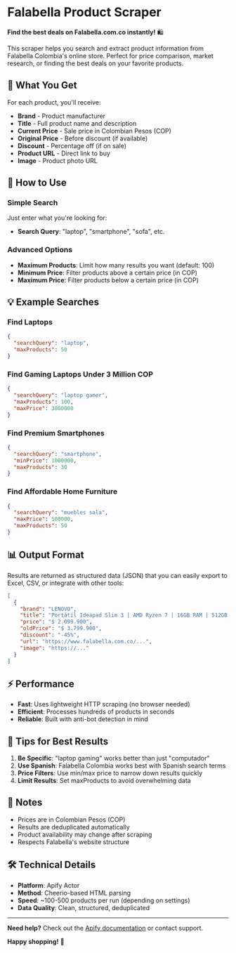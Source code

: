 # Falabella Product Scraper

**Find the best deals on Falabella.com.co instantly!** 🛍️

This scraper helps you search and extract product information from Falabella Colombia's online store. Perfect for price comparison, market research, or finding the best deals on your favorite products.

## 🎯 What You Get

For each product, you'll receive:
- **Brand** - Product manufacturer
- **Title** - Full product name and description
- **Current Price** - Sale price in Colombian Pesos (COP)
- **Original Price** - Before discount (if available)
- **Discount** - Percentage off (if on sale)
- **Product URL** - Direct link to buy
- **Image** - Product photo URL

## 🚀 How to Use

### Simple Search
Just enter what you're looking for:
- **Search Query**: "laptop", "smartphone", "sofa", etc.

### Advanced Options
- **Maximum Products**: Limit how many results you want (default: 100)
- **Minimum Price**: Filter products above a certain price (in COP)
- **Maximum Price**: Filter products below a certain price (in COP)

## 💡 Example Searches

### Find Laptops
```json
{
  "searchQuery": "laptop",
  "maxProducts": 50
}
```

### Find Gaming Laptops Under 3 Million COP
```json
{
  "searchQuery": "laptop gamer",
  "maxProducts": 100,
  "maxPrice": 3000000
}
```

### Find Premium Smartphones
```json
{
  "searchQuery": "smartphone",
  "minPrice": 1000000,
  "maxProducts": 30
}
```

### Find Affordable Home Furniture
```json
{
  "searchQuery": "muebles sala",
  "maxPrice": 500000,
  "maxProducts": 50
}
```

## 📊 Output Format

Results are returned as structured data (JSON) that you can easily export to Excel, CSV, or integrate with other tools:

```json
[
  {
    "brand": "LENOVO",
    "title": "Portátil Ideapad Slim 3 | AMD Ryzen 7 | 16GB RAM | 512GB SSD",
    "price": "$ 2.099.900",
    "oldPrice": "$ 3.799.900",
    "discount": "-45%",
    "url": "https://www.falabella.com.co/...",
    "image": "https://..."
  }
]
```

## ⚡ Performance

- **Fast**: Uses lightweight HTTP scraping (no browser needed)
- **Efficient**: Processes hundreds of products in seconds
- **Reliable**: Built with anti-bot detection in mind

## 🔧 Tips for Best Results

1. **Be Specific**: "laptop gaming" works better than just "computador"
2. **Use Spanish**: Falabella Colombia works best with Spanish search terms
3. **Price Filters**: Use min/max price to narrow down results quickly
4. **Limit Results**: Set maxProducts to avoid overwhelming data

## 📝 Notes

- Prices are in Colombian Pesos (COP)
- Results are deduplicated automatically
- Product availability may change after scraping
- Respects Falabella's website structure

## 🛠️ Technical Details

- **Platform**: Apify Actor
- **Method**: Cheerio-based HTML parsing
- **Speed**: ~100-500 products per run (depending on settings)
- **Data Quality**: Clean, structured, deduplicated

---

**Need help?** Check out the [Apify documentation](https://docs.apify.com) or contact support.

**Happy shopping!** 🎉
